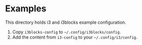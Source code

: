 # Examples

This directory holds i3 and i3blocks example configuration.

1. Copy `i3blocks-config` to `~/.config/i3blocks/config`.
2. Add the content from `i3-config` to your `~/.config/i3/config`.
